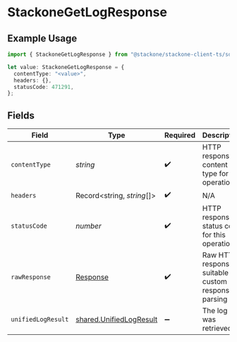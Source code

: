 # StackoneGetLogResponse

## Example Usage

```typescript
import { StackoneGetLogResponse } from "@stackone/stackone-client-ts/sdk/models/operations";

let value: StackoneGetLogResponse = {
  contentType: "<value>",
  headers: {},
  statusCode: 471291,
};
```

## Fields

| Field                                                                     | Type                                                                      | Required                                                                  | Description                                                               |
| ------------------------------------------------------------------------- | ------------------------------------------------------------------------- | ------------------------------------------------------------------------- | ------------------------------------------------------------------------- |
| `contentType`                                                             | *string*                                                                  | :heavy_check_mark:                                                        | HTTP response content type for this operation                             |
| `headers`                                                                 | Record<string, *string*[]>                                                | :heavy_check_mark:                                                        | N/A                                                                       |
| `statusCode`                                                              | *number*                                                                  | :heavy_check_mark:                                                        | HTTP response status code for this operation                              |
| `rawResponse`                                                             | [Response](https://developer.mozilla.org/en-US/docs/Web/API/Response)     | :heavy_check_mark:                                                        | Raw HTTP response; suitable for custom response parsing                   |
| `unifiedLogResult`                                                        | [shared.UnifiedLogResult](../../../sdk/models/shared/unifiedlogresult.md) | :heavy_minus_sign:                                                        | The log was retrieved.                                                    |